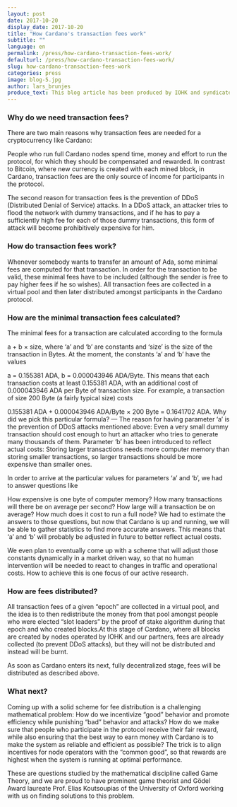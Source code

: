 ```yaml
---
layout: post
date: 2017-10-20
display_date: 2017-10-20
title: "How Cardano's transaction fees work"
subtitle: ""
language: en
permalink: /press/how-cardano-transaction-fees-work/
defaulturl: /press/how-cardano-transaction-fees-work/
slug: how-cardano-transaction-fees-work
categories: press
image: blog-5.jpg
author: lars_brunjes
produce_text: This blog article has been produced by IOHK and syndicated by Cardano Foundation for wider distribution.
---
```


### Why do we need transaction fees?

There are two main reasons why transaction fees are needed for a cryptocurrency like Cardano:

People who run full Cardano nodes spend time, money and effort to run the protocol, for which they should be compensated and rewarded. In contrast to Bitcoin, where new currency is created with each mined block, in Cardano, transaction fees are the only source of income for participants in the protocol<!--break-->.

The second reason for transaction fees is the prevention of DDoS (Distributed Denial of Service) attacks. In a DDoS attack, an attacker tries to flood the network with dummy transactions, and if he has to pay a sufficiently high fee for each of those dummy transactions, this form of attack will become prohibitively expensive for him.

### How do transaction fees work?
Whenever somebody wants to transfer an amount of Ada, some minimal fees are computed for that transaction. In order for the transaction to be valid, these minimal fees have to be included (although the sender is free to pay higher fees if he so wishes). All transaction fees are collected in a virtual pool and then later distributed amongst participants in the Cardano protocol.

### How are the minimal transaction fees calculated?
The minimal fees for a transaction are calculated according to the formula

a + b × size,
where ‘a’ and ‘b’ are constants and ‘size’ is the size of the transaction in Bytes. At the moment, the constants ‘a’ and ‘b’ have the values

a = 0.155381 ADA,
b = 0.000043946 ADA/Byte.
This means that each transaction costs at least 0.155381 ADA, with an additional cost of 0.000043946 ADA per Byte of transaction size. For example, a transaction of size 200 Byte (a fairly typical size) costs

0.155381 ADA + 0.000043946 ADA/Byte × 200 Byte = 0.1641702 ADA.
Why did we pick this particular formula? — The reason for having parameter ‘a’ is the prevention of DDoS attacks mentioned above: Even a very small dummy transaction should cost enough to hurt an attacker who tries to generate many thousands of them. Parameter ‘b’ has been introduced to reflect actual costs: Storing larger transactions needs more computer memory than storing smaller transactions, so larger transactions should be more expensive than smaller ones.

In order to arrive at the particular values for parameters ‘a’ and ‘b’, we had to answer questions like

How expensive is one byte of computer memory?
How many transactions will there be on average per second?
How large will a transaction be on average?
How much does it cost to run a full node?
We had to estimate the answers to those questions, but now that Cardano is up and running, we will be able to gather statistics to find more accurate answers. This means that ‘a’ and ‘b’ will probably be adjusted in future to better reflect actual costs.

We even plan to eventually come up with a scheme that will adjust those constants dynamically in a market driven way, so that no human intervention will be needed to react to changes in traffic and operational costs. How to achieve this is one focus of our active research.

### How are fees distributed?
All transaction fees of a given “epoch” are collected in a virtual pool, and the idea is to then redistribute the money from that pool amongst people who were elected “slot leaders” by the proof of stake algorithm during that epoch and who created blocks.At this stage of Cardano, where all blocks are created by nodes operated by IOHK and our partners, fees are already collected (to prevent DDoS attacks), but they will not be distributed and instead will be burnt.

As soon as Cardano enters its next, fully decentralized stage, fees will be distributed as described above.

### What next?
Coming up with a solid scheme for fee distribution is a challenging mathematical problem: How do we incentivize “good” behavior and promote efficiency while punishing “bad” behavior and attacks? How do we make sure that people who participate in the protocol receive their fair reward, while also ensuring that the best way to earn money with Cardano is to make the system as reliable and efficient as possible? The trick is to align incentives for node operators with the “common good”, so that rewards are highest when the system is running at optimal performance.

These are questions studied by the mathematical discipline called Game Theory, and we are proud to have prominent game theorist and Gödel Award laureate Prof. Elias Koutsoupias of the University of Oxford working with us on finding solutions to this problem.